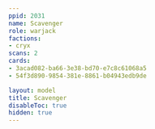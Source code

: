 ```yaml
---
ppid: 2031
name: Scavenger
role: warjack
factions:
- cryx
scans: 2
cards:
- 3acad082-ba66-3e38-bd70-e7c8c61068a5
- 54f3d890-9854-381e-8861-b04943edb9de

layout: model
title: Scavenger
disableToc: true
hidden: true
---
```

